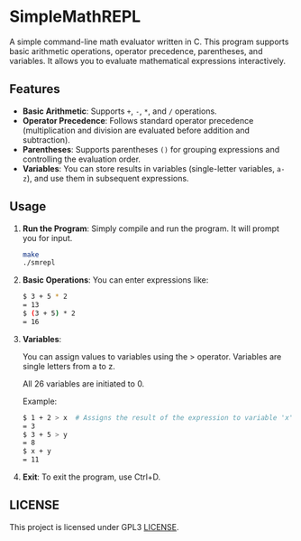 # SimpleMathREPL

A simple command-line math evaluator written in C. This program supports basic arithmetic operations, operator precedence, parentheses, and variables. It allows you to evaluate mathematical expressions interactively.

## Features

- **Basic Arithmetic**: Supports `+`, `-`, `*`, and `/` operations.
- **Operator Precedence**: Follows standard operator precedence (multiplication and division are evaluated before addition and subtraction).
- **Parentheses**: Supports parentheses `()` for grouping expressions and controlling the evaluation order.
- **Variables**: You can store results in variables (single-letter variables, `a-z`), and use them in subsequent expressions.

## Usage

1. **Run the Program**:
   Simply compile and run the program. It will prompt you for input.

   ```bash
   make
   ./smrepl
   ```

2. **Basic Operations**:
   You can enter expressions like:

    ```bash
    $ 3 + 5 * 2
    = 13
    $ (3 + 5) * 2
    = 16
    ```

3. **Variables**:

    You can assign values to variables using the > operator.
    Variables are single letters from a to z.

    All 26 variables are initiated to 0.

    Example:
    ```bash
    $ 1 + 2 > x  # Assigns the result of the expression to variable 'x'
    = 3
    $ 3 + 5 > y
    = 8
    $ x + y
    = 11
    ```
    
5. **Exit**:
   To exit the program, use Ctrl+D.

## LICENSE

This project is licensed under GPL3 [LICENSE](LICENSE).
